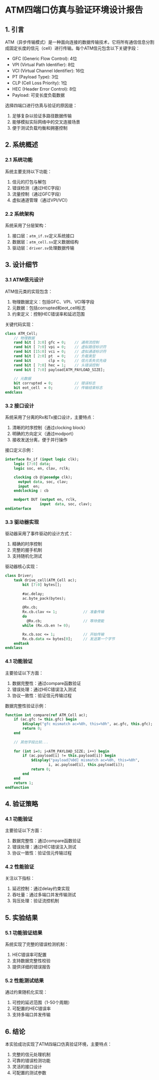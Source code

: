 # ATM四端口仿真与验证环境设计报告

## 1. 引言

ATM（异步传输模式）是一种面向连接的数据传输技术，它将所有通信信息分割成固定长度的信元（cell）进行传输。每个ATM信元包含以下关键字段：

- GFC (Generic Flow Control): 4位
- VPI (Virtual Path Identifier): 8位
- VCI (Virtual Channel Identifier): 16位
- PT (Payload Type): 3位
- CLP (Cell Loss Priority): 1位
- HEC (Header Error Control): 8位
- Payload: 可变长度负载数据

选择四端口进行仿真与验证的原因是：
1. 足够复杂以验证多路径数据传输
2. 能够模拟实际网络中的交叉连接场景
3. 便于测试负载均衡和拥塞控制

## 2. 系统概述

### 2.1 系统功能

系统主要支持以下功能：
1. 信元的打包与解包
2. 错误检测（通过HEC字段）
3. 流量控制（通过GFC字段）
4. 虚拟通道管理（通过VPI/VCI）

### 2.2 系统架构

系统采用了分层架构：
1. 接口层：`atm_if.sv`定义系统接口
2. 数据层：`atm_cell.sv`定义数据结构
3. 驱动层：`driver.sv`处理数据传输

## 3. 设计细节

### 3.1 ATM信元设计

ATM信元类的实现包含：
1. 物理数据定义：包括GFC、VPI、VCI等字段
2. 元数据：包括corrupted和eot_cell标志
3. 约束定义：控制HEC错误率和延迟范围

关键代码实现：
```systemverilog
class ATM_Cell;
    // 物理数据
    rand bit [ 3:0] gfc = 0;    // 通用流控制
    rand bit [ 7:0] vpi = 0;    // 虚拟路径标识符
    rand bit [15:0] vci = 0;    // 虚拟通道标识符
    rand bit [ 2:0] pt  = 0;    // 负载类型
    rand bit        clp = 0;    // 信元丢失优先级
    rand bit [ 7:0] hec = 1;    // 头错误控制
    rand bit [ 7:0] payload[ATM_PAYLOAD_SIZE];
    
    // 元数据
    bit corrupted = 0;          // 错误标志
    bit eot_cell  = 0;          // 传输结束标志
endclass
```

### 3.2 接口设计

系统采用了分离的Rx和Tx接口设计，主要特点：
1. 清晰的时序控制（通过clocking block）
2. 明确的方向定义（通过modport）
3. 接收发送分离，便于并行操作

接口定义示例：
```systemverilog
interface Rx_if (input logic clk);
    logic [7:0] data;
    logic soc, en, clav, rclk;

    clocking cb @(posedge clk);
      output data, soc, clav;
      input  en;
    endclocking : cb

    modport DUT (output en, rclk,
                input  data, soc, clav);
endinterface
```

### 3.3 驱动器实现

驱动器采用了事件驱动的设计方式：
1. 精确的时序控制
2. 完整的握手机制
3. 支持随机化测试

驱动器核心实现：
```systemverilog
class Driver;
    task drive_cell(ATM_Cell ac);
        bit [7:0] bytes[];
        
        #ac.delay;
        ac.byte_pack(bytes);
        
        @Rx.cb;  
        Rx.cb.clav <= 1;            // 准备传输
        do
          @Rx.cb;                   // 等待使能
        while (Rx.cb.en != 0);      

        Rx.cb.soc <= 1;             // 开始传输
        Rx.cb.data <= bytes[0];     // 发送第一个字节
    endtask
endclass
```

### 4.1 功能验证

主要验证以下方面：
1. 数据完整性：通过compare函数验证
2. 错误处理：通过HEC错误注入测试
3. 协议一致性：验证信元传输过程

数据完整性验证示例：
```systemverilog
function int compare(ref ATM_Cell ac);
    if (ac.gfc != this.gfc) begin
        $display("gfc mismatch ac=%0h, this=%0h", ac.gfc, this.gfc);
        return 0;
    end
    
    // 其他字段比较...
    
    for (int i=0; i<ATM_PAYLOAD_SIZE; i++) begin
        if (ac.payload[i] != this.payload[i]) begin
            $display("payload[%0d] mismatch ac=%0h, this=%0h", 
                    i, ac.payload[i], this.payload[i]);
            return 0;
        end
    end
    return 1;
endfunction
```

## 4. 验证策略

### 4.1 功能验证

主要验证以下方面：
1. 数据完整性：通过compare函数验证
2. 错误处理：通过HEC错误注入测试
3. 协议一致性：验证信元传输过程

### 4.2 性能验证

关注以下指标：
1. 延迟控制：通过delay约束实现
2. 吞吐量：通过多端口并发传输测试
3. 背压处理：验证流控机制

## 5. 实验结果

### 5.1 功能验证结果

系统实现了完整的错误检测机制：
1. HEC错误率可配置
2. 支持数据完整性校验
3. 提供详细的错误报告

### 5.2 性能测试结果

通过约束随机化实现：
1. 可控的延迟范围（1-50个周期）
2. 可配置的HEC错误率
3. 支持多端口并发传输

## 6. 结论

本实验成功实现了ATM四端口仿真验证环境，主要特点：
1. 完整的信元处理机制
2. 可靠的错误检测功能
3. 灵活的接口设计
4. 可配置的测试参数
